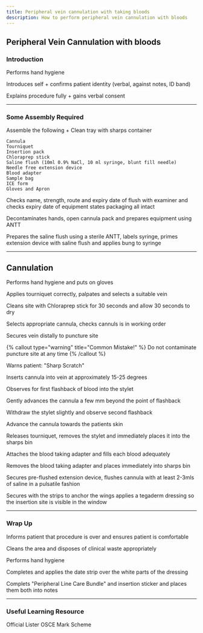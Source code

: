 ```yaml
---
title: Peripheral vein cannulation with taking bloods
description: How to perform peripheral vein cannulation with bloods
---
```


## Peripheral Vein Cannulation with bloods

### Introduction

Performs hand hygiene

Introduces self + confirms patient identity (verbal, against notes, ID band)

Explains procedure fully + gains verbal consent

---

### Some Assembly Required

Assemble the following + Clean tray with sharps container

```
Cannula
Tourniquet
Insertion pack
Chloraprep stick
Saline flush (10ml 0.9% NaCl, 10 ml syringe, blunt fill needle)
Needle free extension device
Blood adapter
Sample bag
ICE form
Gloves and Apron
```

Checks name, strength, route and expiry date of flush with examiner and checks expiry date of equipment states packaging all intact

Decontaminates hands, open cannula pack and prepares equipment using ANTT

Prepares the saline flush using a sterile ANTT, labels syringe, primes extension device with saline flush and applies bung to syringe

---

## Cannulation

Performs hand hygiene and puts on gloves

Applies tourniquet correctly, palpates and selects a suitable vein

Cleans site with Chloraprep stick for 30 seconds and allow 30 seconds to dry

Selects appropriate cannula, checks cannuls is in working order

Secures vein distally to puncture site

{% callout type="warning" title="Common Mistake!" %}
Do not contaminate puncture site at any time
{% /callout %}

Warns patient: "Sharp Scratch"

Inserts cannula into vein at approximately 15-25 degrees

Observes for first flashback of blood into the stylet

Gently advances the cannula a few mm beyond the point of flashback

Withdraw the stylet slightly and observe second flashback

Advance the cannula towards the patients skin

Releases tourniquet, removes the stylet and immediately places it into the sharps bin

Attaches the blood taking adapter and fills each blood adequately

Removes the blood taking adapter and places immediately into sharps bin

Secures pre-flushed extension device, flushes cannula with at least 2-3mls of saline in a pulsatile fashion

Secures with the strips to anchor the wings applies a tegaderm dressing so the insertion site is visible in the window

---

### Wrap Up

Informs patient that procedure is over and ensures patient is comfortable

Cleans the area and disposes of clinical waste appropriately

Performs hand hygiene

Completes and applies the date strip over the white parts of the dressing

Complets "Peripheral Line Care Bundle" and insertion sticker and places them both into notes

---

### Useful Learning Resource

Official Lister OSCE Mark Scheme
